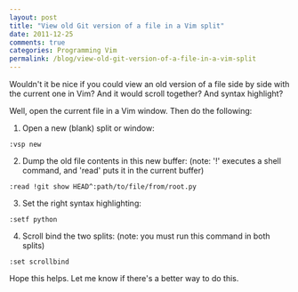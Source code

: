 ```yaml
---
layout: post
title: "View old Git version of a file in a Vim split"
date: 2011-12-25
comments: true
categories: Programming Vim
permalink: /blog/view-old-git-version-of-a-file-in-a-vim-split
---
```


Wouldn't it be nice if you could view an old version of a file side by side with the current one in Vim? And it would scroll together? And syntax highlight?

Well, open the current file in a Vim window. Then do the following:

1. Open a new (blank) split or window:
```vim
:vsp new
```

2. Dump the old file contents in this new buffer: (note: '!' executes a shell command, and 'read' puts it in the current buffer)
```vim
:read !git show HEAD^:path/to/file/from/root.py
```

3. Set the right syntax highlighting:
```vim
:setf python
```

4. Scroll bind the two splits: (note: you must run this command in both splits)
```vim
:set scrollbind
```

Hope this helps. Let me know if there's a better way to do this.
